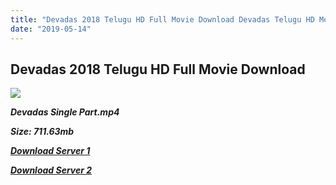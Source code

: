 ```yaml
---
title: "Devadas 2018 Telugu HD Full Movie Download Devadas Telugu HD Movie Download"
date: "2019-05-14"
---
```


## Devadas 2018 Telugu HD Full Movie Download 

![](https://images.moviebuff.com/7dee7df1-0376-470b-a524-c961a107a642?w=1000)

**_Devadas Single Part.mp4_**

**_Size: 711.63mb_**

**_[Download Server 1](https://openload.co/f/Auj2zuUMVEg)_**

**_[Download Server 2](https://openload.co/f/Auj2zuUMVEg)_**
